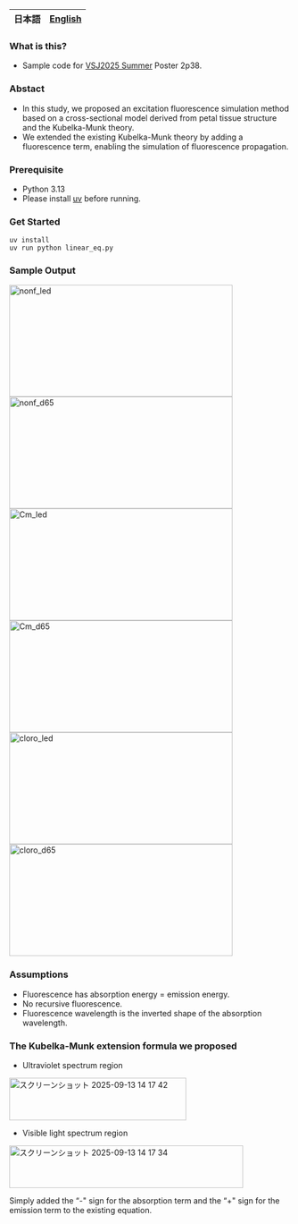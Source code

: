 <table>
	<thead>
    	<tr>
      		<th style="text-align:center">日本語</th>
      		<th style="text-align:center"><a href="README_en.md">English</a></th>
    	</tr>
  	</thead>
</table>

### What is this?
- Sample code for [VSJ2025 Summer](https://sites.google.com/view/vsj2025summer/%E3%83%97%E3%83%AD%E3%82%B0%E3%83%A9%E3%83%A0?authuser=0) Poster 2p38.

### Abstact
- In this study, we proposed an excitation fluorescence simulation method based on a cross-sectional model derived from petal tissue structure and the Kubelka-Munk theory.
- We extended the existing Kubelka-Munk theory by adding a fluorescence term, enabling the simulation of fluorescence propagation.

### Prerequisite
- Python 3.13
- Please install [uv](https://docs.astral.sh/uv/) before running.

### Get Started
```
uv install
uv run python linear_eq.py
```
### Sample Output
<img width="400" height="200" alt="nonf_led" src="https://github.com/user-attachments/assets/4ece92d5-c40e-43ec-a8cf-d060dfc4e310" />
<img width="400" height="200" alt="nonf_d65" src="https://github.com/user-attachments/assets/2434fa56-4e17-43e7-ab13-6f47aade20a3" />
<img width="400" height="200" alt="Cm_led" src="https://github.com/user-attachments/assets/f57de3ce-b759-4667-a7ad-f33f3fa82632" />
<img width="400" height="200" alt="Cm_d65" src="https://github.com/user-attachments/assets/47a3a369-b331-4386-bcd3-8648ddec300b" />
<img width="400" height="200" alt="cloro_led" src="https://github.com/user-attachments/assets/de390649-6573-4bb1-afcc-e155110a9017" />
<img width="400" height="200" alt="cloro_d65" src="https://github.com/user-attachments/assets/0bc3d155-60b1-4709-804d-e7336b85977b" />

### Assumptions
- Fluorescence has absorption energy = emission energy.
- No recursive fluorescence.
- Fluorescence wavelength is the inverted shape of the absorption wavelength.

### The Kubelka-Munk extension formula we proposed
- Ultraviolet spectrum region
  
<img width="317" height="76" alt="スクリーンショット 2025-09-13 14 17 42" src="https://github.com/user-attachments/assets/61d4ad97-aada-43e9-baa9-111fae4e96b2" />

- Visible light spectrum region
  
<img width="419" height="76" alt="スクリーンショット 2025-09-13 14 17 34" src="https://github.com/user-attachments/assets/1a02ddc7-7b42-4ac2-896a-72c9afdfd804" /></br>

Simply added the “-" sign for the absorption term and the “+" sign for the emission term to the existing equation.
